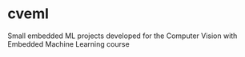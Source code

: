 # cveml
Small embedded ML projects developed for the Computer Vision with Embedded Machine Learning course
